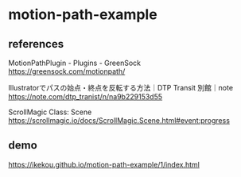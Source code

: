 # motion-path-example

## references

MotionPathPlugin - Plugins - GreenSock https://greensock.com/motionpath/

Illustratorでパスの始点・終点を反転する方法｜DTP Transit 別館｜note https://note.com/dtp_tranist/n/na9b229153d55

ScrollMagic Class: Scene https://scrollmagic.io/docs/ScrollMagic.Scene.html#event:progress

## demo

https://ikekou.github.io/motion-path-example/1/index.html